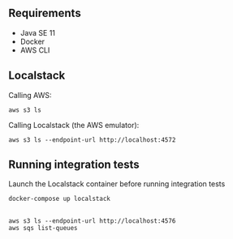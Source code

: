## Requirements
* Java SE 11
* Docker
* AWS CLI

## Localstack
Calling AWS:
```
aws s3 ls
```
Calling Localstack (the AWS emulator):
```
aws s3 ls --endpoint-url http://localhost:4572
```
## Running integration tests
Launch the Localstack container before running integration tests
```
docker-compose up localstack
```

## 

```
aws s3 ls --endpoint-url http://localhost:4576
aws sqs list-queues
```
